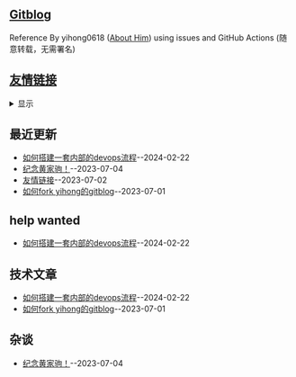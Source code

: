 ## [Gitblog](https://yihong0618.github.io/gitblog/)
Reference By yihong0618 ([About Him](https://github.com/yihong0618/gitblog/issues/282)) using issues and GitHub Actions (随意转载，无需署名)

## [友情链接](https://github.com/kenwoodjw/gitblog/issues/2)
<details><summary>显示</summary>
<table>
<thead>
<tr>
<th>Name</th>
<th>Link</th>
<th>Desc</th>
</tr>
</thead>
<tbody>
<tr>
<td>酷壳-CoolShell</td>
<td>https://coolshell.cn/</td>
<td>影响无数人的皓哥</td>
</tr>
</tbody>
</table></details>


## 最近更新
- [如何搭建一套内部的devops流程](https://github.com/kenwoodjw/gitblog/issues/4)--2024-02-22
- [纪念黄家驹！](https://github.com/kenwoodjw/gitblog/issues/3)--2023-07-04
- [友情链接](https://github.com/kenwoodjw/gitblog/issues/2)--2023-07-02
- [如何fork yihong的gitblog](https://github.com/kenwoodjw/gitblog/issues/1)--2023-07-01
## help wanted
- [如何搭建一套内部的devops流程](https://github.com/kenwoodjw/gitblog/issues/4)--2024-02-22
## 技术文章
- [如何搭建一套内部的devops流程](https://github.com/kenwoodjw/gitblog/issues/4)--2024-02-22
- [如何fork yihong的gitblog](https://github.com/kenwoodjw/gitblog/issues/1)--2023-07-01
## 杂谈
- [纪念黄家驹！](https://github.com/kenwoodjw/gitblog/issues/3)--2023-07-04
